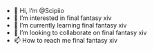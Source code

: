 - 👋 Hi, I’m @Scipiio
- 👀 I’m interested in final fantasy xiv
- 🌱 I’m currently learning final fantasy xiv
- 💞️ I’m looking to collaborate on final fantasy xiv
- 📫 How to reach me final fantasy xiv

<!---
Scipiio/Scipiio is a ✨ special ✨ repository because its `README.md` (this file) appears on your GitHub profile.
You can click the Preview link to take a look at your changes.
--->
